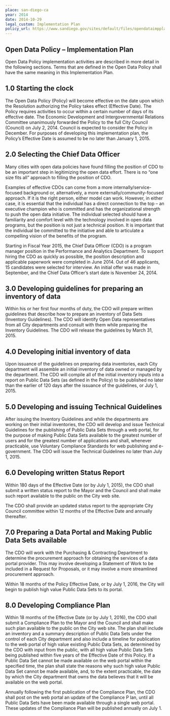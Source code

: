 ```yaml
---
place: san-diego-ca
year: 2014
date: 2014-10-29
legal_custom: Implementation Plan
policy_url: https://www.sandiego.gov/sites/default/files/opendataimpplan.pdf
---
```


## Open Data Policy – Implementation Plan

Open Data Policy implementation activities are described in more detail in the following sections. Terms
that are defined in the Open Data Policy shall have the same meaning in this Implementation Plan.

## 1.0 Starting the clock

The Open Data Policy (Policy) will become effective on the date upon which the Resolution authorizing
the Policy takes effect (Effective Date). The Policy requires activities to occur within a certain number of
days of its effective date. The Economic Development and Intergovernmental Relations Committee
unanimously forwarded the Policy to the full City Council (Council) on July 2, 2014. Council is expected
to consider the Policy in December. For purposes of developing this implementation plan, the Policy’s
Effective Date is assumed to be no later than January 1, 2015.

## 2.0 Selecting the Chief Data Officer

Many cities with open data policies have found filling the position of CDO to be an important step in
legitimizing the open data effort. There is no “one size fits all” approach to filling the position of CDO.

Examples of effective CDOs can come from a more internally/service-focused background or,
alternatively, a more externally/community-focused approach. If it is the right person, either model can
work. However, in either case, it is essential that the individual has a direct connection to the top – an
executive champion who is committed and has the organizational strength to push the open data
initiative. The individual selected should have a familiarity and comfort level with the technology
involved in open data programs, but the position is not just a technical position. It is important that the
individual be committed to the initiative and able to articulate a compelling vision of the benefits of the
program.

Starting in Fiscal Year 2015, the Chief Data Officer (CDO) is a program manager position in the
Performance and Analytics Department. To support hiring the CDO as quickly as possible, the position
description and applicable paperwork were completed in June 2014. Out of 46 applicants, 15
candidates were selected for interview. An initial offer was made in September, and the Chief Data
Officer’s start date is November 24, 2014.

## 3.0 Developing guidelines for preparing an inventory of data

Within his or her first four months of duty, the CDO will prepare written guidelines that describe how to
prepare an inventory of Data Sets (Inventory Guidelines). The CDO will identify Open Data
representatives from all City departments and consult with them while preparing the Inventory
Guidelines. The CDO will release the guidelines by March 31, 2015.

## 4.0 Developing initial inventory of data

Upon issuance of the guidelines on preparing data inventories, each City department will assemble an
initial inventory of data owned or managed by the department. The CDO will compile all of the initial
inventory inputs into a report on Public Data Sets (as defined in the Policy) to be published no later than
the earlier of 120 days after the issuance of the guidelines, or July 1, 2015.

## 5.0 Developing and issuing Technical Guidelines

After issuing the Inventory Guidelines and while the departments are working on their initial inventories,
the CDO will develop and issue Technical Guidelines for the publishing of Public Data Sets through a web
portal, for the purpose of making Public Data Sets available to the greatest number of users and for the
greatest number of applications and shall, whenever practicable, use Voluntary Compliance Standards
for web publishing and e-government. The CDO will issue the Technical Guidelines no later than July 1,
2015.

## 6.0 Developing written Status Report

Within 180 days of the Effective Date (or by July 1, 2015), the CDO shall submit a written status report
to the Mayor and the Council and shall make such report available to the public on the City web site.

The CDO shall provide an updated status report to the appropriate City Council committee within 12
months of the Effective Date and annually thereafter.

## 7.0 Preparing a Data Portal and Making Public Data Sets available

The CDO will work with the Purchasing & Contracting Department to determine the procurement
approach for obtaining the services of a data portal provider. This may involve developing a
Statement of Work to be included in a Request for Proposals, or it may involve a more streamlined
procurement approach.

Within 18 months of the Policy Effective Date, or by July 1, 2016, the City will begin to publish high
value Public Data Sets to its portal.

## 8.0 Developing Compliance Plan

Within 18 months of the Effective Date (or by July 1, 2016), the CDO shall submit a Compliance Plan to
the Mayor and the Council and shall make such plan available to the public on the City web site. The
plan shall include an inventory and a summary description of Public Data Sets under the control of
each City department and also include a timeline for publication to the web portal of high value
existing Public Data Sets, as determined by the CDO with input from the public, with all
high value Public Data Sets being published within five years of the Effective Date of this Policy. If a
Public Data Set cannot be made available on the web portal within the specified time, the plan shall
state the reasons why such high value Public Data Set cannot be made available, and, to the extent
practicable, the date by which the City department that owns the data believes that it will be
available on the web portal.

Annually following the first publication of the Compliance Plan, the CDO shall post on the web portal
an update of the Compliance P lan, until all Public Data Sets have been made available through a
single web portal. These updates of the Compliance Plan will be published annually on July 1.


